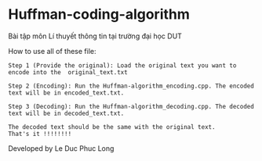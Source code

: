 # Huffman-coding-algorithm
Bài tập môn Lí thuyết thông tin tại trường đại học DUT

How to use all of these file:

    Step 1 (Provide the original): Load the original text you want to encode into the  original_text.txt

    Step 2 (Encoding): Run the Huffman-algorithm_encoding.cpp. The encoded text will be in encoded_text.txt.

    Step 3 (Decoding): Run the Huffman-algorithm_decoding.cpp. The decoded text will be in decoded_text.txt.

    The decoded text should be the same with the original text.
    That's it !!!!!!!!

Developed by Le Duc Phuc Long


    
